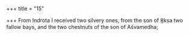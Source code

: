 +++
title = "15"

+++
From Indrota I received two silvery ones, from the son of R̥kṣa two  fallow bays,
and the two chestnuts of the son of Aśvamedha;